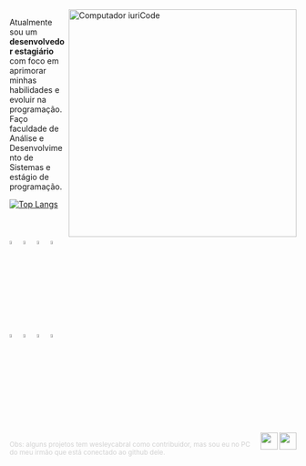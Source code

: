 

<img src="https://raw.githubusercontent.com/MicaelliMedeiros/micaellimedeiros/master/image/computer-illustration.png" min-width="400px" max-width="400px" width="400px" align="right" alt="Computador iuriCode">

<p align="left"> 
  Atualmente sou um <strong>desenvolvedor estagiário</strong> com foco em<br> aprimorar minhas habilidades e evoluir na programação.<br>
  Faço faculdade de Análise e Desenvolvimento de Sistemas e estágio de programação.
</p>

[![Top Langs](https://github-readme-stats.vercel.app/api/top-langs/?username=luczz1&theme=github_dark&layout=compact)](https://github.com/luczz1/github-readme-stats)

<div align="left"><br><br>
    <img width="4%" title="HTML" src="https://cdn.jsdelivr.net/gh/devicons/devicon/icons/html5/html5-original.svg" />
    <img width="4%" title="CSS" src="https://cdn.jsdelivr.net/gh/devicons/devicon/icons/css3/css3-original.svg" />
    <img width="4%" title="Bootstrap" src="https://cdn.jsdelivr.net/gh/devicons/devicon/icons/bootstrap/bootstrap-original.svg" /> 
    <img width="4%" title="Javascript" src="https://cdn.jsdelivr.net/gh/devicons/devicon/icons/javascript/javascript-original.svg" />
    <img width="4%" title="Typescript" src="https://cdn.jsdelivr.net/gh/devicons/devicon/icons/typescript/typescript-original.svg" />
    <img width="4%" title="Angular" src="https://cdn.jsdelivr.net/gh/devicons/devicon/icons/angularjs/angularjs-plain.svg" />
    <img width="4%" title="Ionic"  src="https://cdn.jsdelivr.net/gh/devicons/devicon/icons/ionic/ionic-original.svg" />
    <img width="4%" title="MySQL" src="https://cdn.jsdelivr.net/gh/devicons/devicon/icons/mysql/mysql-original.svg" />
  </div>

<div><br>
  <a href="https://www.linkedin.com/in/lucaslcs1/" target="_blank"><img align="right" height="30" width="30" src="https://img.icons8.com/color/512/linkedin-circled.png"></a> 
   <a href="https://www.instagram.com/lucaslcs0/" target="_blank"><img align="right" height="30" width="30" src="https://img.icons8.com/color/512/instagram-new--v1.png"></a> 
</div>


<small style="color: #d1d1d1;">Obs: alguns projetos tem wesleycabral como contribuidor, mas sou eu no PC do meu irmão que está conectado ao github dele. </small>
